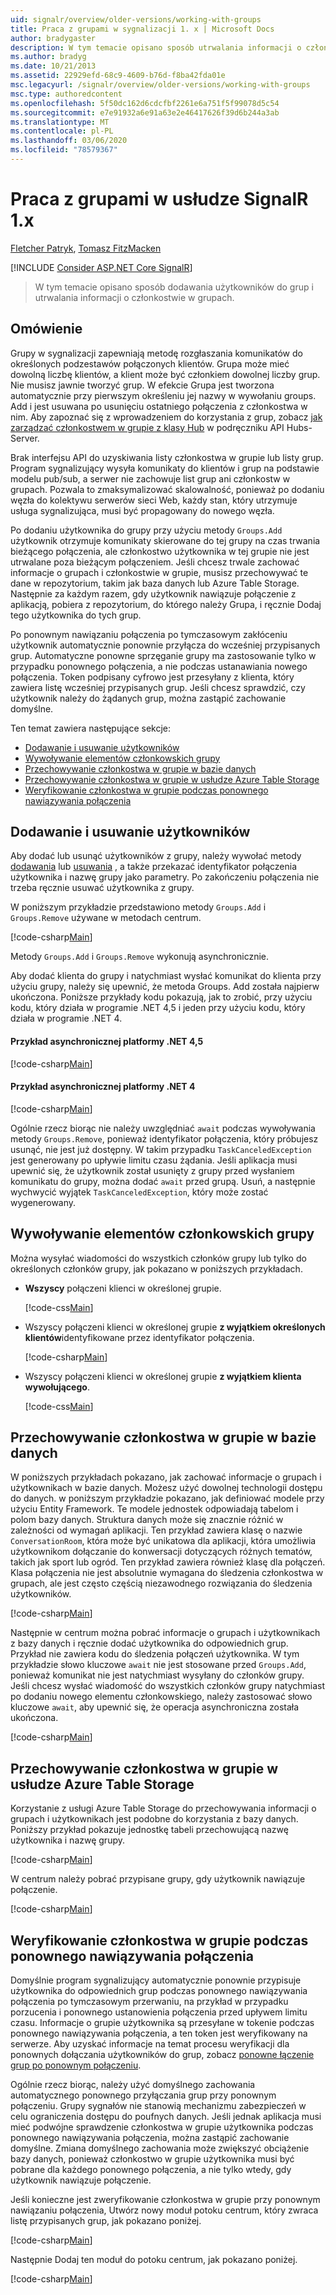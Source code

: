 ```yaml
---
uid: signalr/overview/older-versions/working-with-groups
title: Praca z grupami w sygnalizacji 1. x | Microsoft Docs
author: bradygaster
description: W tym temacie opisano sposób utrwalania informacji o członkostwie w grupie za pomocą interfejsu API centrum.
ms.author: bradyg
ms.date: 10/21/2013
ms.assetid: 22929efd-68c9-4609-b76d-f8ba42fda01e
msc.legacyurl: /signalr/overview/older-versions/working-with-groups
msc.type: authoredcontent
ms.openlocfilehash: 5f50dc162d6cdcfbf2261e6a751f5f99078d5c54
ms.sourcegitcommit: e7e91932a6e91a63e2e46417626f39d6b244a3ab
ms.translationtype: MT
ms.contentlocale: pl-PL
ms.lasthandoff: 03/06/2020
ms.locfileid: "78579367"
---
```

# <a name="working-with-groups-in-signalr-1x"></a>Praca z grupami w usłudze SignalR 1.x

[Fletcher Patryk](https://github.com/pfletcher), [Tomasz FitzMacken](https://github.com/tfitzmac)

[!INCLUDE [Consider ASP.NET Core SignalR](~/includes/signalr/signalr-version-disambiguation.md)]

> W tym temacie opisano sposób dodawania użytkowników do grup i utrwalania informacji o członkostwie w grupach.

## <a name="overview"></a>Omówienie

Grupy w sygnalizacji zapewniają metodę rozgłaszania komunikatów do określonych podzestawów połączonych klientów. Grupa może mieć dowolną liczbę klientów, a klient może być członkiem dowolnej liczby grup. Nie musisz jawnie tworzyć grup. W efekcie Grupa jest tworzona automatycznie przy pierwszym określeniu jej nazwy w wywołaniu groups. Add i jest usuwana po usunięciu ostatniego połączenia z członkostwa w nim. Aby zapoznać się z wprowadzeniem do korzystania z grup, zobacz [jak zarządzać członkostwem w grupie z klasy Hub](index.md) w podręczniku API Hubs-Server.

Brak interfejsu API do uzyskiwania listy członkostwa w grupie lub listy grup. Program sygnalizujący wysyła komunikaty do klientów i grup na podstawie modelu pub/sub, a serwer nie zachowuje list grup ani członkostw w grupach. Pozwala to zmaksymalizować skalowalność, ponieważ po dodaniu węzła do kolektywu serwerów sieci Web, każdy stan, który utrzymuje usługa sygnalizująca, musi być propagowany do nowego węzła.

Po dodaniu użytkownika do grupy przy użyciu metody `Groups.Add` użytkownik otrzymuje komunikaty skierowane do tej grupy na czas trwania bieżącego połączenia, ale członkostwo użytkownika w tej grupie nie jest utrwalane poza bieżącym połączeniem. Jeśli chcesz trwale zachować informacje o grupach i członkostwie w grupie, musisz przechowywać te dane w repozytorium, takim jak baza danych lub Azure Table Storage. Następnie za każdym razem, gdy użytkownik nawiązuje połączenie z aplikacją, pobiera z repozytorium, do którego należy Grupa, i ręcznie Dodaj tego użytkownika do tych grup.

Po ponownym nawiązaniu połączenia po tymczasowym zakłóceniu użytkownik automatycznie ponownie przyłącza do wcześniej przypisanych grup. Automatyczne ponowne sprzęganie grupy ma zastosowanie tylko w przypadku ponownego połączenia, a nie podczas ustanawiania nowego połączenia. Token podpisany cyfrowo jest przesyłany z klienta, który zawiera listę wcześniej przypisanych grup. Jeśli chcesz sprawdzić, czy użytkownik należy do żądanych grup, można zastąpić zachowanie domyślne.

Ten temat zawiera następujące sekcje:

- [Dodawanie i usuwanie użytkowników](#add)
- [Wywoływanie elementów członkowskich grupy](#call)
- [Przechowywanie członkostwa w grupie w bazie danych](#storedatabase)
- [Przechowywanie członkostwa w grupie w usłudze Azure Table Storage](#storeazuretable)
- [Weryfikowanie członkostwa w grupie podczas ponownego nawiązywania połączenia](#verify)

<a id="add"></a>

## <a name="adding-and-removing-users"></a>Dodawanie i usuwanie użytkowników

Aby dodać lub usunąć użytkowników z grupy, należy wywołać metody [dodawania](https://msdn.microsoft.com/library/microsoft.aspnet.signalr.igroupmanager.add(v=vs.111).aspx) lub [usuwania](https://msdn.microsoft.com/library/microsoft.aspnet.signalr.igroupmanager.remove(v=vs.111).aspx) , a także przekazać identyfikator połączenia użytkownika i nazwę grupy jako parametry. Po zakończeniu połączenia nie trzeba ręcznie usuwać użytkownika z grupy.

W poniższym przykładzie przedstawiono metody `Groups.Add` i `Groups.Remove` używane w metodach centrum.

[!code-csharp[Main](working-with-groups/samples/sample1.cs?highlight=5,10)]

Metody `Groups.Add` i `Groups.Remove` wykonują asynchronicznie.

Aby dodać klienta do grupy i natychmiast wysłać komunikat do klienta przy użyciu grupy, należy się upewnić, że metoda Groups. Add została najpierw ukończona. Poniższe przykłady kodu pokazują, jak to zrobić, przy użyciu kodu, który działa w programie .NET 4,5 i jeden przy użyciu kodu, który działa w programie .NET 4.

#### <a name="asynchronous-net-45-example"></a>Przykład asynchronicznej platformy .NET 4,5

[!code-csharp[Main](working-with-groups/samples/sample2.cs?highlight=1,3)]

#### <a name="asynchronous-net-4-example"></a>Przykład asynchronicznej platformy .NET 4

[!code-csharp[Main](working-with-groups/samples/sample3.cs?highlight=3-4)]

Ogólnie rzecz biorąc nie należy uwzględniać `await` podczas wywoływania metody `Groups.Remove`, ponieważ identyfikator połączenia, który próbujesz usunąć, nie jest już dostępny. W takim przypadku `TaskCanceledException` jest generowany po upływie limitu czasu żądania. Jeśli aplikacja musi upewnić się, że użytkownik został usunięty z grupy przed wysłaniem komunikatu do grupy, można dodać `await` przed grupą. Usuń, a następnie wychwycić wyjątek `TaskCanceledException`, który może zostać wygenerowany.

<a id="call"></a>

## <a name="calling-members-of-a-group"></a>Wywoływanie elementów członkowskich grupy

Można wysyłać wiadomości do wszystkich członków grupy lub tylko do określonych członków grupy, jak pokazano w poniższych przykładach.

- **Wszyscy** połączeni klienci w określonej grupie. 

    [!code-css[Main](working-with-groups/samples/sample4.css)]
- Wszyscy połączeni klienci w określonej grupie **z wyjątkiem określonych klientów**identyfikowane przez identyfikator połączenia. 

    [!code-csharp[Main](working-with-groups/samples/sample5.cs)]
- Wszyscy połączeni klienci w określonej grupie **z wyjątkiem klienta wywołującego**. 

    [!code-css[Main](working-with-groups/samples/sample6.css)]

<a id="storedatabase"></a>

## <a name="storing-group-membership-in-a-database"></a>Przechowywanie członkostwa w grupie w bazie danych

W poniższych przykładach pokazano, jak zachować informacje o grupach i użytkownikach w bazie danych. Możesz użyć dowolnej technologii dostępu do danych. w poniższym przykładzie pokazano, jak definiować modele przy użyciu Entity Framework. Te modele jednostek odpowiadają tabelom i polom bazy danych. Struktura danych może się znacznie różnić w zależności od wymagań aplikacji. Ten przykład zawiera klasę o nazwie `ConversationRoom`, która może być unikatowa dla aplikacji, która umożliwia użytkownikom dołączanie do konwersacji dotyczących różnych tematów, takich jak sport lub ogród. Ten przykład zawiera również klasę dla połączeń. Klasa połączenia nie jest absolutnie wymagana do śledzenia członkostwa w grupach, ale jest często częścią niezawodnego rozwiązania do śledzenia użytkowników.

[!code-csharp[Main](working-with-groups/samples/sample7.cs)]

Następnie w centrum można pobrać informacje o grupach i użytkownikach z bazy danych i ręcznie dodać użytkownika do odpowiednich grup. Przykład nie zawiera kodu do śledzenia połączeń użytkownika. W tym przykładzie słowo kluczowe `await` nie jest stosowane przed `Groups.Add`, ponieważ komunikat nie jest natychmiast wysyłany do członków grupy. Jeśli chcesz wysłać wiadomość do wszystkich członków grupy natychmiast po dodaniu nowego elementu członkowskiego, należy zastosować słowo kluczowe `await`, aby upewnić się, że operacja asynchroniczna została ukończona.

[!code-csharp[Main](working-with-groups/samples/sample8.cs)]

<a id="storeazuretable"></a>

## <a name="storing-group-membership-in-azure-table-storage"></a>Przechowywanie członkostwa w grupie w usłudze Azure Table Storage

Korzystanie z usługi Azure Table Storage do przechowywania informacji o grupach i użytkownikach jest podobne do korzystania z bazy danych. Poniższy przykład pokazuje jednostkę tabeli przechowującą nazwę użytkownika i nazwę grupy.

[!code-csharp[Main](working-with-groups/samples/sample9.cs)]

W centrum należy pobrać przypisane grupy, gdy użytkownik nawiązuje połączenie.

[!code-csharp[Main](working-with-groups/samples/sample10.cs)]

<a id="verify"></a>

## <a name="verifying-group-membership-when-reconnecting"></a>Weryfikowanie członkostwa w grupie podczas ponownego nawiązywania połączenia

Domyślnie program sygnalizujący automatycznie ponownie przypisuje użytkownika do odpowiednich grup podczas ponownego nawiązywania połączenia po tymczasowym przerwaniu, na przykład w przypadku porzucenia i ponownego ustanowienia połączenia przed upływem limitu czasu. Informacje o grupie użytkownika są przesyłane w tokenie podczas ponownego nawiązywania połączenia, a ten token jest weryfikowany na serwerze. Aby uzyskać informacje na temat procesu weryfikacji dla ponownych dołączania użytkowników do grup, zobacz [ponowne łączenie grup po ponownym połączeniu](index.md).

Ogólnie rzecz biorąc, należy użyć domyślnego zachowania automatycznego ponownego przyłączania grup przy ponownym połączeniu. Grupy sygnałów nie stanowią mechanizmu zabezpieczeń w celu ograniczenia dostępu do poufnych danych. Jeśli jednak aplikacja musi mieć podwójne sprawdzenie członkostwa w grupie użytkownika podczas ponownego nawiązywania połączenia, można zastąpić zachowanie domyślne. Zmiana domyślnego zachowania może zwiększyć obciążenie bazy danych, ponieważ członkostwo w grupie użytkownika musi być pobrane dla każdego ponownego połączenia, a nie tylko wtedy, gdy użytkownik nawiązuje połączenie.

Jeśli konieczne jest zweryfikowanie członkostwa w grupie przy ponownym nawiązaniu połączenia, Utwórz nowy moduł potoku centrum, który zwraca listę przypisanych grup, jak pokazano poniżej.

[!code-csharp[Main](working-with-groups/samples/sample11.cs)]

Następnie Dodaj ten moduł do potoku centrum, jak pokazano poniżej.

[!code-csharp[Main](working-with-groups/samples/sample12.cs?highlight=10)]
